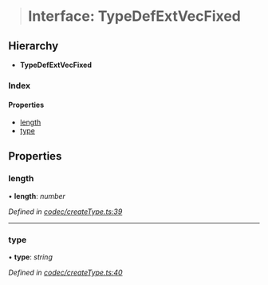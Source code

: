 > # Interface: TypeDefExtVecFixed

## Hierarchy

* **TypeDefExtVecFixed**

### Index

#### Properties

* [length](_codec_createtype_.typedefextvecfixed.md#length)
* [type](_codec_createtype_.typedefextvecfixed.md#type)

## Properties

###  length

• **length**: *number*

*Defined in [codec/createType.ts:39](https://github.com/polkadot-js/api/blob/4bdbacb/packages/types/src/codec/createType.ts#L39)*

___

###  type

• **type**: *string*

*Defined in [codec/createType.ts:40](https://github.com/polkadot-js/api/blob/4bdbacb/packages/types/src/codec/createType.ts#L40)*